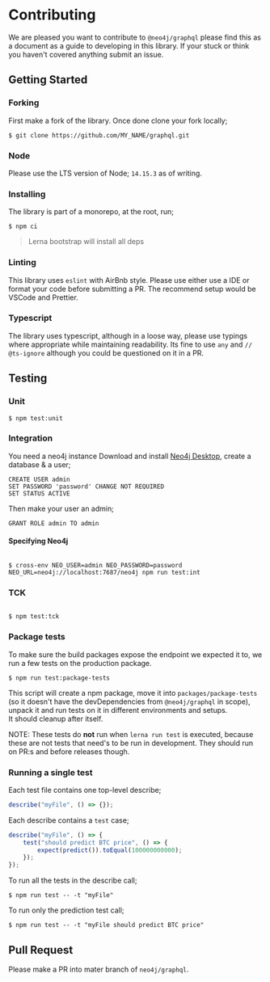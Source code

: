 # Contributing

We are pleased you want to contribute to `@neo4j/graphql` please find this as a document as a guide to developing in this library. If your stuck or think you haven't covered anything submit an issue.

## Getting Started

### Forking

First make a fork of the library. Once done clone your fork locally;

```
$ git clone https://github.com/MY_NAME/graphql.git
```

### Node

Please use the LTS version of Node; `14.15.3` as of writing.

### Installing

The library is part of a monorepo, at the root, run;

```
$ npm ci
```

> Lerna bootstrap will install all deps

### Linting

This library uses `eslint` with AirBnb style. Please use either use a IDE or format your code before submitting a PR. The recommend setup would be VSCode and Prettier.

### Typescript

The library uses typescript, although in a loose way, please use typings where appropriate while maintaining readability. Its fine to use `any` and `// @ts-ignore` although you could be questioned on it in a PR.

## Testing

### Unit

```
$ npm test:unit
```

### Integration

You need a neo4j instance Download and install [Neo4j Desktop](https://neo4j.com/developer/neo4j-desktop/), create a database & a user;

```cypher
CREATE USER admin
SET PASSWORD 'password' CHANGE NOT REQUIRED
SET STATUS ACTIVE
```

Then make your user an admin;

```cypher
GRANT ROLE admin TO admin
```

#### Specifying Neo4j

```

$ cross-env NEO_USER=admin NEO_PASSWORD=password NEO_URL=neo4j://localhost:7687/neo4j npm run test:int

```

### TCK

```

$ npm test:tck

```

### Package tests

To make sure the build packages expose the endpoint we expected it to, we run a few tests
on the production package.

```
$ npm run test:package-tests
```

This script will create a npm package, move it into `packages/package-tests` (so it doesn't have
the devDependencies from `@neo4j/graphql` in scope), unpack it and run tests on it in different environments and setups.  
It should cleanup after itself.

NOTE: These tests do **not** run when `lerna run test` is executed, because these are not
tests that need's to be run in development. They should run on PR:s and before releases though.

### Running a single test

Each test file contains one top-level describe;

```js
describe("myFile", () => {});
```

Each describe contains a `test` case;

```js
describe("myFile", () => {
    test("should predict BTC price", () => {
        expect(predict()).toEqual(100000000000);
    });
});
```

To run all the tests in the describe call;

```
$ npm run test -- -t "myFile"
```

To run only the prediction test call;

```
$ npm run test -- -t "myFile should predict BTC price"
```

## Pull Request

Please make a PR into mater branch of `neo4j/graphql`.
